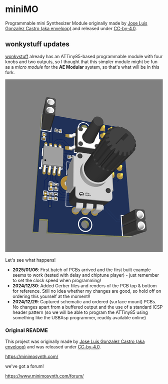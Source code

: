# miniMO

Programmable mini Synthesizer Module originally made by [Jose Luis Gonzalez Castro (aka enveloop)](https://envelooponline.com) and released under [CC-by-4.0](https://creativecommons.org/licenses/by/4.0/).

## wonkystuff updates

[wonkystuff](https://wonkystuff.net) already has an ATTiny85-based programmable module with four knobs and two outputs, so I thought that this simpler module might be fun as a _micro module_ for the __AE Modular__ system, so that's what will be in this fork.

![First render](minimo_3D.png)

Let's see what happens!

* __2025/01/06__: First batch of PCBs arrived and the first built example seems to work (tested with delay and chiptune player) - just remember to set the clock speed when programming!
* __2024/12/30__: Added Gerber files and renders of the PCB top & bottom for reference.
    Still no idea whether my changes are good, so hold off on ordering this yourself at the moment!!
* __2024/12/29__: Captured schematic and ordered (surface mount) PCBs.
    No changes apart from a buffered output and the use of a standard ICSP header pattern (so we will be able to program the ATTiny85 using something like the USBAsp programmer, readily available online)

### Original README

This project was originally made by [Jose Luis Gonzalez Castro (aka enveloop)](https://envelooponline.com) and was released under [CC-by-4.0](https://creativecommons.org/licenses/by/4.0/).

https://minimosynth.com/

we've got a forum!

https://www.minimosynth.com/forum/
